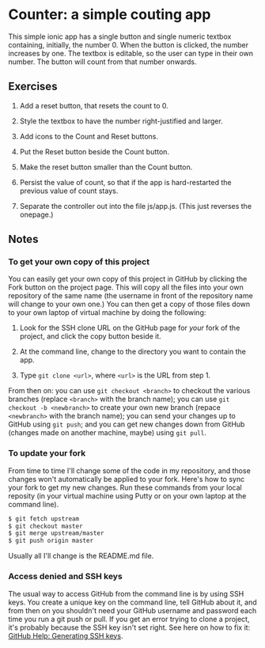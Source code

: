 # Counter: a simple couting app
This simple ionic app has a single button and single numeric textbox containing, initially, the number 0.
When the button is clicked, the number increases by one.
The textbox is editable, so the user can type in their own number.
The button will count from that number onwards.

## Exercises
1. Add a reset button, that resets the count to 0.

2. Style the textbox to have the number right-justified and larger.

3. Add icons to the Count and Reset buttons.

4. Put the Reset button beside the Count button.

5. Make the reset button smaller than the Count button.

6. Persist the value of count, so that if the app is hard-restarted the previous value of count stays.

7. Separate the controller out into the file js/app.js. (This just reverses the onepage.)

## Notes

### To get your own copy of this project
You can easily get your own copy of this project in GitHub by clicking the Fork button on the project page.
This will copy all the files into your own repository of the same name (the username in front of the repository name will change to your own one.)
You can then get a copy of those files down to your own laptop of virtual machine by doing the following:

1. Look for the SSH clone URL on the GitHub page for *your* fork of the project, and click the copy button beside it.

2. At the command line, change to the directory you want to contain the app.

3. Type `git clone <url>`, where `<url>` is the URL from step 1.

From then on: you can use `git checkout <branch>` to checkout the various branches (replace `<branch>` with the branch name); you can use `git checkout -b <newbranch>` to create your own new branch (repace `<newbranch>` with the branch name);
you can send your changes up to GitHub using `git push`; and you can get new changes down from GitHub (changes made on another machine, maybe) using `git pull`.

### To update your fork
From time to time I'll change some of the code in my repository, and those changes won't automatically be applied to your fork.
Here's how to sync your fork to get my new changes.
Run these commands from your local reposity (in your virtual machine using Putty or on your own laptop at the command line).

```bash
$ git fetch upstream
$ git checkout master
$ git merge upstream/master
$ git push origin master
```

Usually all I'll change is the README.md file.

### Access denied and SSH keys
The usual way to access GitHub from the command line is by using SSH keys.
You create a unique key on the command line, tell GitHub about it, and from then on you shouldn't need your GitHub username and password each time you run a git push or pull.
If you get an error trying to clone a project, it's probably because the SSH key isn't set right.
See here on how to fix it: [GitHub Help: Generating SSH keys](https://help.github.com/articles/generating-ssh-keys/).
